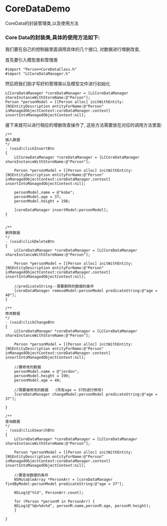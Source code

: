# CoreDataDemo
CoreData的封装管理类,以及使用方法


### Core Data的封装类,具体的使用方法如下:
我们要在自己的控制器里面调用具体的几个接口, 对数据进行增删改查,

首先要引入模型类和管理类
    
    #import "Person+CoreDataClass.h"
    #import "LCCoreDataManager.h"


然后把我们刚才写好的管理类以及模型文件进行初始化

    LCCoreDataManager *coreDataManager = [LCCoreDataManager shareInstanceWithStoreName:@"Person"];
    Person *personModel = [[Person alloc] initWithEntity:[NSEntityDescription entityForName:@"Person" inManagedObjectContext:coreDataManager.context] insertIntoManagedObjectContext:nil];

接下来就可以进行相应的增删改查操作了, 这些方法需要放在对应的调用方法里面:

    /** 
    插入数据
    */
    - (void)clickInsertBtn
    { 
        LCCorewDataManager *coreDataManager = [LCCoreDataManager shareInstanceWithStoreName:@"Person"];

        Person *personModel = [[Person alloc] initWithEntity:[NSEntityDescription entityForName:@"Person" inManagedObjectContext:coreDataManager.context] insertIntoManagedObjectContext:nil];

        personModel.name = @"kobe";
        personModel.age = 37;
        personModel.height = 198;

        [coreDataManager insertModel:personModel];
    }


    /** 
    删除数据 
    */
    - (void)clickDeleteBtn
    {
        LCCoreDataManager *coreDataManager = [LCCoreDataManager shareInstanceWithStoreName:@"Person"];

        Person *personModel = [[Person alloc] initWithEntity:[NSEntityDescription entityForName:@"Person" inManagedObjectContext:coreDataManager.context] insertIntoManagedObjectContext:nil];

        //predicateString--需要删除的数据的条件
        [coreDataManager removeModel:personModel predicateString:@"age = 40"];
    }

    /** 
    修改数据 
    */
    - (void)clickChangeBtn
    {
        LCCoreDataManager *coreDataManager = [LCCoreDataManager shareInstanceWithStoreName:@"Person"];

        Person *personModel = [[Person alloc] initWithEntity:[NSEntityDescription entityForName:@"Person" inManagedObjectContext:coreDataManager.context] insertIntoManagedObjectContext:nil];

        //要修改的数据
        personModel.name = @"jordon";
        personModel.height = 199;
        personModel.age = 40;

        //需要被修改的数据   (所有age = 37的进行修改)
        [coreDataManager changeModel:personModel predicateString:@"age = 37"];

    }

    /**
    查询数据
    */
    - (void)clickSearchBtn
    {
        LCCoreDataManager *coreDataManager = [LCCoreDataManager shareInstanceWithStoreName:@"Person"];

        Person *personModel = [[Person alloc] initWithEntity:[NSEntityDescription entityForName:@"Person" inManagedObjectContext:coreDataManager.context] insertIntoManagedObjectContext:nil];

        //要查询数据的条件
        NSMutableArray *PersonArr = [coreDataManager findByModel:personModel predicateString:@"age = 37"];

        NSLog(@"%ld", PersonArr.count);

        for (Person *personM in PersonArr) {
        NSLog(@"%@=%d=%d", personM.name,personM.age, personM.height);
        }

    }

